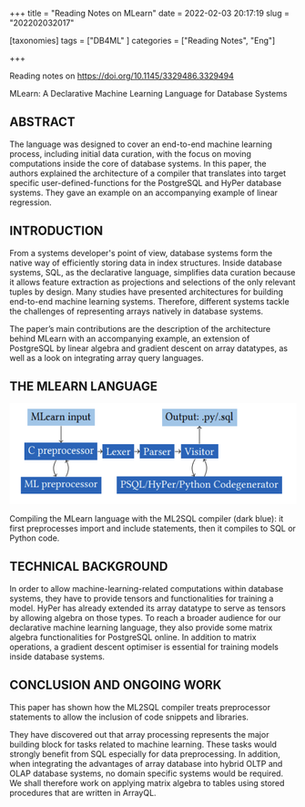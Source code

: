 +++
title = "Reading Notes on MLearn"
date = 2022-02-03 20:17:19
slug = "202202032017"

[taxonomies]
tags = ["DB4ML" ]
categories =  ["Reading Notes", "Eng"]

+++

Reading notes on https://doi.org/10.1145/3329486.3329494

MLearn: A Declarative Machine Learning Language for Database Systems

<!-- more -->

## ABSTRACT

The language was designed to cover an end-to-end machine learning process, including initial data curation, with the focus on
moving computations inside the core of database systems. In this paper, the authors explained the architecture of a compiler that translates into target specific user-defined-functions for the PostgreSQL and HyPer database systems. They gave an example on an accompanying example of linear regression. 

## INTRODUCTION

From a systems developer's point of view, database systems form the native way of efficiently storing data in index structures. Inside database systems, SQL, as the declarative language, simplifies data curation because it allows feature extraction as projections and selections of the only relevant tuples by design. Many studies have presented architectures for building end-to-end machine learning systems. Therefore, different systems tackle the challenges of representing arrays natively in database systems. 

The paper’s main contributions are the description of the architecture behind MLearn with an accompanying example, an extension of PostgreSQL by linear algebra and gradient descent on array datatypes, as well as a look on integrating array query languages.

##  THE MLEARN LANGUAGE

![](.\img\1.PNG)

Compiling the MLearn language with the ML2SQL compiler (dark blue): it first preprocesses import and include statements, then it compiles to SQL or Python code.

## TECHNICAL BACKGROUND

In order to allow machine-learning-related computations within database systems, they have to provide tensors and functionalities for training a model. HyPer has already extended its array datatype to serve as tensors by allowing algebra on those types. To reach a broader audience for our declarative machine learning language, they also provide some matrix algebra functionalities for PostgreSQL online. In addition to matrix operations, a gradient descent optimiser is essential for training models inside database systems.

## CONCLUSION AND ONGOING WORK

This paper has shown how the ML2SQL compiler treats preprocessor statements to allow the inclusion of code snippets and libraries.

They have discovered out that array processing represents the major building block for tasks related to machine learning. These tasks would strongly benefit from SQL especially for data preprocessing. In addition, when integrating the advantages of array database into hybrid OLTP and OLAP database systems, no domain specific systems would be required. We shall therefore work on applying matrix algebra to tables using stored procedures that are written in ArrayQL.
